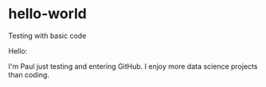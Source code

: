 # hello-world
Testing with basic code

Hello:

I'm Paul just testing and entering GitHub. I enjoy more data science projects than coding.
